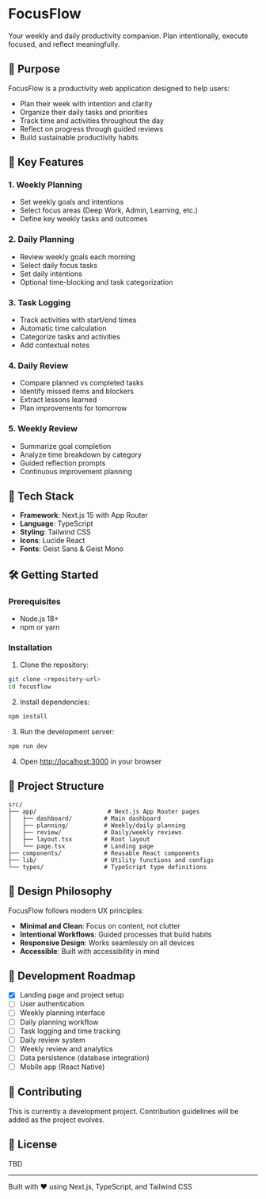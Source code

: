 # FocusFlow

Your weekly and daily productivity companion. Plan intentionally, execute focused, and reflect meaningfully.

## 🎯 Purpose

FocusFlow is a productivity web application designed to help users:
- Plan their week with intention and clarity
- Organize their daily tasks and priorities
- Track time and activities throughout the day
- Reflect on progress through guided reviews
- Build sustainable productivity habits

## 🌟 Key Features

### 1. **Weekly Planning**
- Set weekly goals and intentions
- Select focus areas (Deep Work, Admin, Learning, etc.)
- Define key weekly tasks and outcomes

### 2. **Daily Planning**
- Review weekly goals each morning
- Select daily focus tasks
- Set daily intentions
- Optional time-blocking and task categorization

### 3. **Task Logging**
- Track activities with start/end times
- Automatic time calculation
- Categorize tasks and activities
- Add contextual notes

### 4. **Daily Review**
- Compare planned vs completed tasks
- Identify missed items and blockers
- Extract lessons learned
- Plan improvements for tomorrow

### 5. **Weekly Review**
- Summarize goal completion
- Analyze time breakdown by category
- Guided reflection prompts
- Continuous improvement planning

## 🚀 Tech Stack

- **Framework**: Next.js 15 with App Router
- **Language**: TypeScript
- **Styling**: Tailwind CSS
- **Icons**: Lucide React
- **Fonts**: Geist Sans & Geist Mono

## 🛠 Getting Started

### Prerequisites

- Node.js 18+ 
- npm or yarn

### Installation

1. Clone the repository:
```bash
git clone <repository-url>
cd focusflow
```

2. Install dependencies:
```bash
npm install
```

3. Run the development server:
```bash
npm run dev
```

4. Open [http://localhost:3000](http://localhost:3000) in your browser

## 📁 Project Structure

```
src/
├── app/                    # Next.js App Router pages
│   ├── dashboard/         # Main dashboard
│   ├── planning/          # Weekly/daily planning
│   ├── review/            # Daily/weekly reviews
│   ├── layout.tsx         # Root layout
│   └── page.tsx           # Landing page
├── components/            # Reusable React components
├── lib/                   # Utility functions and configs
└── types/                 # TypeScript type definitions
```

## 🎨 Design Philosophy

FocusFlow follows modern UX principles:
- **Minimal and Clean**: Focus on content, not clutter
- **Intentional Workflows**: Guided processes that build habits
- **Responsive Design**: Works seamlessly on all devices
- **Accessible**: Built with accessibility in mind

## 🔮 Development Roadmap

- [x] Landing page and project setup
- [ ] User authentication
- [ ] Weekly planning interface
- [ ] Daily planning workflow
- [ ] Task logging and time tracking
- [ ] Daily review system
- [ ] Weekly review and analytics
- [ ] Data persistence (database integration)
- [ ] Mobile app (React Native)

## 🤝 Contributing

This is currently a development project. Contribution guidelines will be added as the project evolves.

## 📄 License

TBD

---

Built with ❤️ using Next.js, TypeScript, and Tailwind CSS
